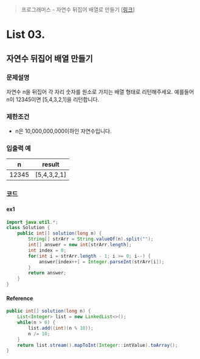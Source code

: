 > 프로그래머스 - 자연수 뒤집어 배열로 만들기 [[링크](https://school.programmers.co.kr/learn/courses/30/lessons/12932)]  
# List 03.
## 자연수 뒤집어 배열 만들기

### 문제설명
자연수 n을 뒤집어 각 자리 숫자를 원소로 가지는 배열 형태로 리턴해주세요. 예를들어 n이 12345이면 [5,4,3,2,1]을 리턴합니다.

### 제한조건
* n은 10,000,000,000이하인 자연수입니다.

### 입출력 예
|n|result|
|--|--|
|12345|[5,4,3,2,1]|

### 코드

#### ex1
```java
import java.util.*;
class Solution {
    public int[] solution(long n) {
        String[] strArr = String.valueOf(n).split("");
        int[] answer = new int[strArr.length];
        int index = 0;
        for(int i = strArr.length - 1; i >= 0; i--) {
            answer[index++] = Integer.parseInt(strArr[i]);
        }     
        return answer;
    }
}
```

#### Reference
```java
public int[] solution(long n) {
    List<Integer> list = new LinkedList<>();
    while(n > 0) {
        list.add((int)(n % 10));
        n /= 10;
    }
    return list.stream().mapToInt(Integer::intValue).toArray();
}
```
